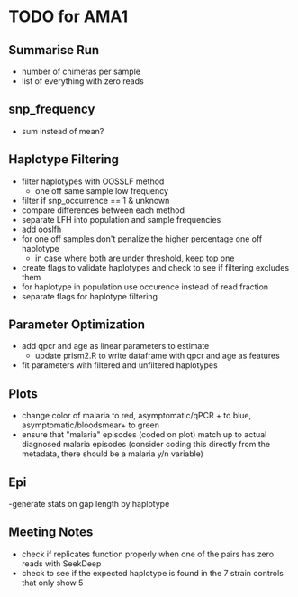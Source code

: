 # TODO for AMA1

## Summarise Run
- number of chimeras per sample
- list of everything with zero reads

## snp_frequency
- sum instead of mean?

## Haplotype Filtering
- filter haplotypes with OOSSLF method
  - one off same sample low frequency
- filter if snp_occurrence == 1 & unknown
- compare differences between each method
- separate LFH into population and sample frequencies
- add ooslfh
- for one off samples don't penalize the higher percentage one off haplotype
    - in case where both are under threshold, keep top one
- create flags to validate haplotypes and check to see if filtering excludes them
- for haplotype in population use occurence instead of read fraction
- separate flags for haplotype filtering

## Parameter Optimization
- add qpcr and age as linear parameters to estimate
  - update prism2.R to write dataframe with qpcr and age as features
- fit parameters with filtered and unfiltered haplotypes

## Plots
- change color of malaria to red, asymptomatic/qPCR + to blue, asymptomatic/bloodsmear+ to green
- ensure that "malaria" episodes (coded on plot) match up to actual diagnosed malaria episodes (consider coding this directly from the metadata, there should be a malaria y/n variable)

## Epi
-generate stats on gap length by haplotype

## Meeting Notes
- check if replicates function properly when one of the pairs has zero reads with SeekDeep
- check to see if the expected haplotype is found in the 7 strain controls that only show 5
